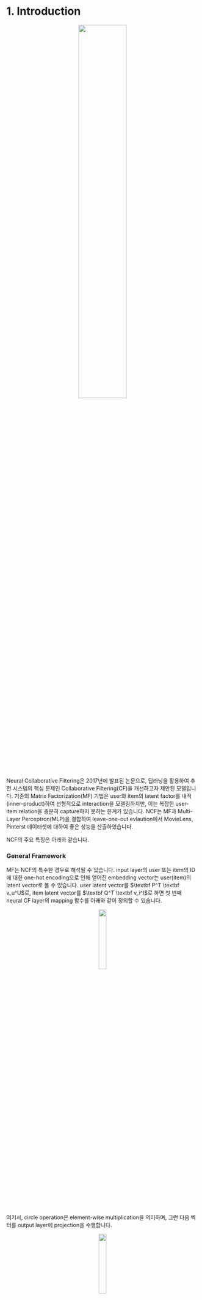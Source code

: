 # 1. Introduction

<p align="center"><img src="https://github.com/user-attachments/assets/c3cb94e6-7e24-478b-b095-9cce5f4c8f19" width="50%" height="50%"></p>

Neural Collaborative Filtering은 2017년에 발표된 논문으로, 딥러닝을 활용하여 추천 시스템의 핵심 문제인 Collaborative Filtering(CF)을 개선하고자 제안된 모델입니다.
기존의 Matrix Factorization(MF) 기법은 user와 item의 latent factor를 내적(inner-product)하여 선형적으로 interaction을 모델링하지만, 이는 복잡한 user-item relation을 충분히 capture하지 못하는 한계가 있습니다. NCF는 MF과 Multi-Layer Perceptron(MLP)을 결합하여 leave-one-out evlaution에서 MovieLens, Pinterst 데이터셋에 대하여 좋은 성능을 산출하였습니다.

NCF의 주요 특징은 아래와 같습니다.

### General Framework
MF는 NCF의 특수한 경우로 해석될 수 있습니다. input layer의 user 또는 item의 ID에 대한 one-hot encoding으로 인해 얻어진 embedding vector는 user(item)의 latent vector로 볼 수 있습니다. user latent vector를 $\textbf P^T \textbf v_u^U$로, item latent vector를 $\textbf Q^T \textbf v_i^I$로 하면 첫 번째 neural CF layer의 mapping 함수를 아래와 같이 정의할 수 있습니다.

<p align="center"><img src="https://github.com/user-attachments/assets/985839ee-60cf-44dc-8c0d-7a9ac4e2caf7" width="20%" height="20%"></p>

여기서, circle operation은 element-wise multiplication을 의미하며, 그런 다음 벡터를 output layer에 projection을 수행합니다.

<p align="center"><img src="https://github.com/user-attachments/assets/a79f8b88-2fb4-4ebe-a76d-4d9d1451ce57" width="20%" height="20%"></p>

여기서, $a_{out}$과 $\textbf h$는 각각 output layer의 activation과 edge weight를 의미합니다. $a_{out}$을 identity function으로, $\textbf h$를 1을 원소로 가진 uniform vector로 강제하면 정확히 MF 모델을 복원할 수 있습니다. 따라서 MF는 NCF의 특수한 경우로 해석될 수 있습니다.

### MLP
NCF의 핵심은 MLP을 활용하여 user와 item간의 non-linear interaction을 효율적으로 학습하는 것입니다. MLP은 여러 개의 hidden layer로 구성되며, 각 layer는 ReLU activation을 이용하여 non-linearity를 부여합니다. 이러한 구조를 통해 모델은 user와 item간의 복잡한 non-linear relationship을 효과적으로 모델링할 수 있습니다.

### NeuMF
NCF는 일반화된 MF(GMF)와 MLP를 결합한 NeuMF(Neural Matrix Factorization) 모델을 제안합니다. 
